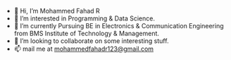 - 👋 Hi, I’m Mohammed Fahad R
- 👀 I’m interested in Programming & Data Science.
- 🌱 I’m currently Pursuing BE in Electronics & Communication Engineering from BMS Institute of Technology & Management.
- 💞️ I’m looking to collaborate on some interesting stuff.
- 📫 mail me at mohammedfahadr123@gmail.com

<!---
MohammedFahadR/MohammedFahadR is a ✨ special ✨ repository because its `README.md` (this file) appears on your GitHub profile.
You can click the Preview link to take a look at your changes.
--->
